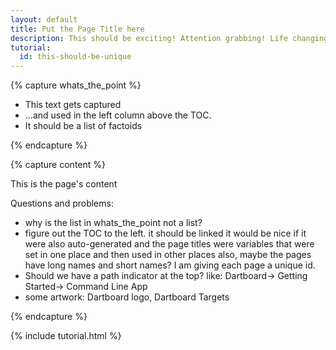 ```yaml
---
layout: default
title: Put the Page Title here
description: This should be exciting! Attention grabbing! Life changing!
tutorial:
  id: this-should-be-unique
---
```


{% capture whats_the_point %}

* This text gets captured 
* ...and used in the left column above the TOC.
* It should be a list of factoids

{% endcapture %}

{% capture content %}

This is the page's content

Questions and problems:

* why is the list in whats_the_point not a list?
* figure out the TOC to the left. it should be linked
  it would be nice if it were also auto-generated
  and the page titles were variables that were set in
  one place and then used in other places 
  also, maybe the pages have long names and short names?
  I am giving each page a unique id.
* Should we have a path indicator at the top? like:
   Dartboard-> Getting Started-> Command Line App
* some artwork: Dartboard logo, Dartboard Targets

{% endcapture %}

{% include tutorial.html %}

